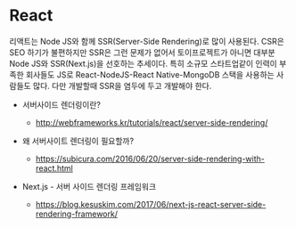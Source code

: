 # React

리액트는 Node JS와 함께 SSR(Server-Side Rendering)로 많이 사용된다. CSR은 SEO 하기가 불편하지만 SSR은 그런 문제가 없어서 토이프로젝트가 아니면 
대부분 Node JS와 SSR(Next.js)을 선호하는 추세이다.
특히 소규모 스타트업같이 인력이 부족한 회사들도 JS로 React-NodeJS-React Native-MongoDB 스택을 사용하는 사람들도 많다.
다만 개발할때 SSR을 염두에 두고 개발해야 한다.

* 서버사이드 렌더링이란?
  - http://webframeworks.kr/tutorials/react/server-side-rendering/

* 왜 서버사이트 렌더링이 필요할까?
  - https://subicura.com/2016/06/20/server-side-rendering-with-react.html

* Next.js - 서버 사이드 렌더링 프레임워크
  - https://blog.kesuskim.com/2017/06/next-js-react-server-side-rendering-framework/
